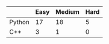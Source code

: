 |           | Easy  | Medium | Hard  |
|-----------|-------|--------|-------|
| Python    | 17    | 18     | 5     |
| C++       | 3     | 1      | 0     |